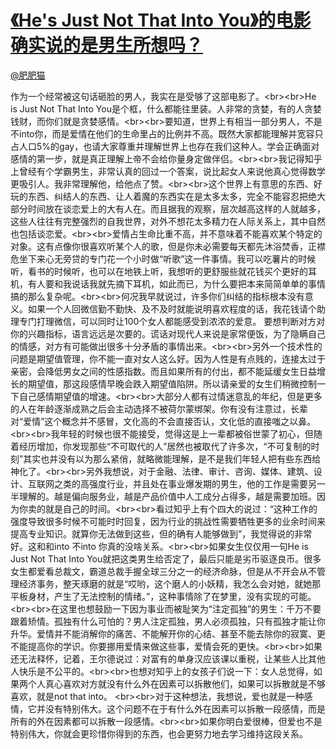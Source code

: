 
#  [《He&#39;s Just Not That Into You》的电影确实说的是男生所想吗？](https://zhihu.com/questions/22787172)



[@肥肥猫](https://zhihu.com/people/342d47c5da88fb45217f0685d261ce64)

作为一个经常被这句话砸脸的男人，我实在是受够了这部电影了。&lt;br&gt;&lt;br&gt;He is Just Not That Into You是个框，什么都能往里装。人非常的贪婪，有的人贪婪钱财，而你们就是贪婪感情。&lt;br&gt;&lt;br&gt;要知道，世界上有相当一部分男人，不是不into你，而是爱情在他们的生命里占的比例并不高。既然大家都能理解并宽容只占人口5%的gay，也请大家尊重并理解世界上也存在我们这种人。学会正确面对感情的第一步，就是真正理解上帝不会给你量身定做伴侣。&lt;br&gt;&lt;br&gt;我记得知乎上曾经有个学霸男生，非常认真的回过一个答案，说比起女人来说他真心觉得数学更吸引人。我非常理解他，给他点了赞。&lt;br&gt;&lt;br&gt;这个世界上有意思的东西、好玩的东西、纠结人的东西、让人着魔的东西实在是太多太多，完全不能容忍把绝大部分时间放在谈恋爱上的大有人在。而且据我的观察，层次越高这样的人就越多，这些人往往有完整强烈的自我世界，对外不想花太多精力在人际关系上，其中自然也包括谈恋爱。&lt;br&gt;&lt;br&gt;爱情占生命比重不高，并不意味着不能喜欢某个特定的对象。这有点像你很喜欢听某个人的歌，但是你未必需要每天都先沐浴焚香，正襟危坐下来心无旁贷的专门花一个小时做“听歌”这一件事情。我可以吃薯片的时候听，看书的时候听，也可以在地铁上听，我想听的更舒服些就花钱买个更好的耳机，有人要和我说话我就先摘下耳机，如此而已，为什么要把本来简简单单的事情搞的那么复杂呢。&lt;br&gt;&lt;br&gt;何况我早就说过，许多你们纠结的指标根本没有意义。如果一个人回微信勤不勤快、及不及时就能说明喜欢程度的话，我花钱请个助理专门打理微信，可以同时让100个女人都能感受到浓浓的爱意。 要想判断对方对你的兴趣指标，语言远远是次要的。谎话对现代人来说是家常便饭，为了隐瞒自己的情感，对方有可能做出很多十分矛盾的事情出来。&lt;br&gt;&lt;br&gt;另外一个技术性的问题是期望值管理，你不能一直对女人这么好。因为人性是有点贱的，连接太过于亲密，会降低男女之间的性感指数。而且如果所有的付出，都不能延缓女生日益增长的期望值，那这段感情早晚会跌入期望值陷阱。所以请亲爱的女生们稍微控制一下自己感情期望值的增速。&lt;br&gt;&lt;br&gt;大部分人都有过情迷意乱的年纪，但是更多的人在年龄逐渐成熟之后会主动选择不被荷尔蒙绑架。你有没有注意过，长辈对“爱情”这个概念并不感冒，文化高的不会直接否认，文化低的直接嗤之以鼻。&lt;br&gt;&lt;br&gt;我年轻的时候也很不能接受，觉得这是上一辈都被俗世蒙了初心，但随着经历增加，你发现那些“不可取代的人”居然也被取代了许多次，“不可复制的时刻”其实也并没有以为那么紧俏，就略微能理解，是不是我们年轻人把有些东西给神化了。&lt;br&gt;&lt;br&gt;另外我想说，对于金融、法律、审计、咨询、媒体、建筑、设计、互联网之类的高强度行业，并且处在事业爆发期的男生，他的工作是需要另一半理解的。越是偏向服务业，越是产品价值中人工成分占得多，越是需要加班。因为你卖的就是自己的时间。&lt;br&gt;&lt;br&gt;看过知乎上有个四大的说过：“这种工作的强度导致很多时候不可能时时回复，因为行业的挑战性需要牺牲更多的业余时间来提高专业知识。就算你无法做到这些，但的确有人能够做到”，我觉得说的非常好。这和和into 不into 你真的没啥关系。&lt;br&gt;&lt;br&gt;如果女生仅仅用一句He is Just Not That Into You就把这类男生给否定了，最后只能是劣币驱逐良币。很多女生都爱看总裁文，霸道总裁手握全球三分之一的经济命脉，但是从不开会从不管理经济事务，整天琢磨的就是“哎哟，这个磨人的小妖精，我怎么会对她，就她那平板身材，产生了无法控制的情绪。”，这种事情除了在梦里，没有实现的可能。&lt;br&gt;&lt;br&gt;在这里也想鼓励一下因为事业而被耻笑为“注定孤独”的男生：千万不要跟着矫情。孤独有什么可怕的？男人注定孤独，男人必须孤独，只有孤独才能让你升华。爱情并不能消解你的痛苦、不能解开你的心结、甚至不能去除你的寂寞、更不能提高你的学识。你要挪用爱情来做这些事，爱情会死的更快。&lt;br&gt;&lt;br&gt;如果还无法释怀，记着，王尔德说过：对富有的单身汉应该课以重税，让某些人比其他人快乐是不公平的。&lt;br&gt;&lt;br&gt;也想对知乎上的女孩子们说一下：女人总觉得，如果两个人真心喜欢对方就没有什么外在因素可以拆散他们，如果可以拆散就是不够喜欢，就是not that into。 &lt;br&gt;&lt;br&gt;对于这种想法，我想说，爱也就是一种感情，它并没有特别伟大。这个问题不在于有什么外在因素可以拆散一段感情，而是所有的外在因素都可以拆散一段感情。&lt;br&gt;&lt;br&gt;如果你明白爱很棒，但爱也不是特别伟大，你就会更珍惜你得到的东西，也会更努力地去学习维持这段关系。